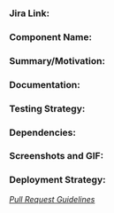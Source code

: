 <!---
Each pull request has a Issue Type attached with it.
Issue type can be one of Feature, BugFix, Documentation, Technical, Security.
Add issue type as a labels
-->

### Jira Link:
<!--- Reference the link to story present in Jira:-->
<!-- [Jira](jira_url)  -->

### Component Name:
<!--- Explain what changes or new features/components are introduced.
eg: A new module/plugin/task/feature.
-->

### Summary/Motivation:
<!--- Mention the steps carried out to achieve the change along with the motivation (if any). -->

### Documentation:
<!--- List the documents that were created or updated (if any). -->

### Testing Strategy:
<!--- Mention the major things to test along with the steps to test. -->

### Dependencies:
<!--- Mention any dependencies if present along with any relevant information/links. -->

### Screenshots and GIF:
<!--- For UI/visual changes upload gif and screenshots. Tool for recording gif: http://recordit.co/ -->

### Deployment Strategy:
<!--- Mention the steps to deploy code along with proper deployment and rollback strategies if some extra steps are needed to be performed. You can list deployment steps as follows:

- Deploy SQS queue => queue_name: user-reset-mfa queue
- Deploy Lambda => lambda_name: reset-mfa-listener
- Deploy SNS Topic
- Create table 
- Setup ES
- Update NACL Rules
- Update permissions stack
- Update cnm
- Update service
-->

*[Pull Request Guidelines](https://bitly.com/cf_pullrequests "Pull Request Guidelines")*
